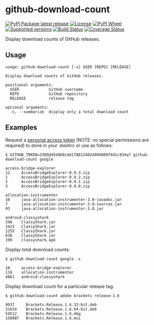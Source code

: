 # github-download-count

[![PyPI Package latest release](https://img.shields.io/pypi/v/github-download-count.svg)](https://pypi.python.org/pypi/github-download-count)
[![License](https://img.shields.io/pypi/l/github-download-count.svg)](https://raw.githubusercontent.com/brbsix/github-download-count/master/LICENSE.md)
[![PyPI Wheel](https://img.shields.io/pypi/wheel/github-download-count.svg)](https://pypi.python.org/pypi/github-download-count)
[![Supported versions](https://img.shields.io/pypi/pyversions/github-download-count.svg)](https://pypi.python.org/pypi/github-download-count)
[![Build Status](https://travis-ci.org/brbsix/github-download-count.svg?branch=master)](https://travis-ci.org/brbsix/github-download-count)
[![Coverage Status](https://coveralls.io/repos/github/brbsix/github-download-count/badge.svg?branch=master)](https://coveralls.io/github/brbsix/github-download-count?branch=master)

Display download counts of GitHub releases.

Usage
------

    usage: github-download-count [-s] USER [REPO] [RELEASE]

    Display download counts of GitHub releases.

    positional arguments:
      USER             GitHub username
      REPO             GitHub repository
      RELEASE          release tag

    optional arguments:
      -s, --summarize  display only a total download count

Examples
---------

Request a [personal access token](https://github.com/settings/tokens) (NOTE: no special permissions are required) to store in your *.bashrc* or use as follows:

    $ GITHUB_TOKEN=3389dd5d468cd41f8812402d494089f4d1c934a7 github-download-count google

    access-bridge-explorer
    12     AccessBridgeExplorer-0.9.3.zip
    1      AccessBridgeExplorer-0.9.2.zip
    2      AccessBridgeExplorer-0.9.1.zip
    3      AccessBridgeExplorer-0.9.0.zip

    allocation-instrumenter
    10     java-allocation-instrumenter-3.0-javadoc.jar
    7      java-allocation-instrumenter-3.0-sources.jar
    93     java-allocation-instrumenter-3.0.jar

    android-classyshark
    348    ClassyShark.jar
    2423   ClassyShark.jar
    1255   ClassyShark.jar
    636    ClassyShark.jar
    199    classyshark.apk

Display total download counts:

    $ github-download-count google -s

    18     access-bridge-explorer
    110    allocation-instrumenter
    4861   android-classyshark

Display download count for a particular release tag:

    $ github-download-count adobe brackets release-1.6

    9937     Brackets.Release.1.6.32-bit.deb
    31634    Brackets.Release.1.6.64-bit.deb
    54512    Brackets.Release.1.6.dmg
    150987   Brackets.Release.1.6.msi
